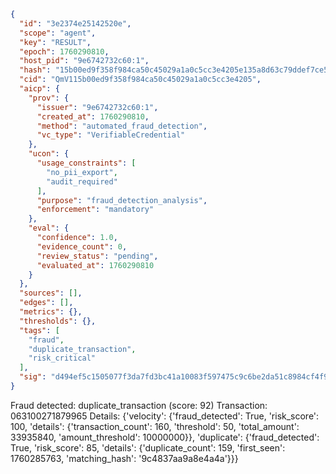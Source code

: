 ```json
{
  "id": "3e2374e25142520e",
  "scope": "agent",
  "key": "RESULT",
  "epoch": 1760290810,
  "host_pid": "9e6742732c60:1",
  "hash": "15b00ed9f358f984ca50c45029a1a0c5cc3e4205e135a8d63c79ddef7ce5cfb2",
  "cid": "QmV115b00ed9f358f984ca50c45029a1a0c5cc3e4205",
  "aicp": {
    "prov": {
      "issuer": "9e6742732c60:1",
      "created_at": 1760290810,
      "method": "automated_fraud_detection",
      "vc_type": "VerifiableCredential"
    },
    "ucon": {
      "usage_constraints": [
        "no_pii_export",
        "audit_required"
      ],
      "purpose": "fraud_detection_analysis",
      "enforcement": "mandatory"
    },
    "eval": {
      "confidence": 1.0,
      "evidence_count": 0,
      "review_status": "pending",
      "evaluated_at": 1760290810
    }
  },
  "sources": [],
  "edges": [],
  "metrics": {},
  "thresholds": {},
  "tags": [
    "fraud",
    "duplicate_transaction",
    "risk_critical"
  ],
  "sig": "d494ef5c1505077f3da7fd3bc41a10083f597475c9c6be2da51c8984cf4f9b77"
}
```

Fraud detected: duplicate_transaction (score: 92)
Transaction: 063100271879965
Details: {'velocity': {'fraud_detected': True, 'risk_score': 100, 'details': {'transaction_count': 160, 'threshold': 50, 'total_amount': 33935840, 'amount_threshold': 10000000}}, 'duplicate': {'fraud_detected': True, 'risk_score': 85, 'details': {'duplicate_count': 159, 'first_seen': 1760285763, 'matching_hash': '9c4837aa9a8e4a4a'}}}